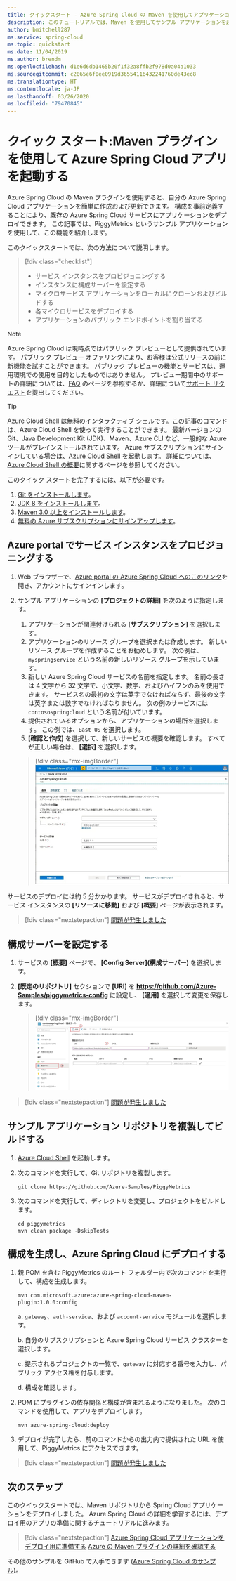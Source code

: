```yaml
---
title: クイックスタート - Azure Spring Cloud の Maven を使用してアプリケーションを起動する
description: このチュートリアルでは、Maven を使用してサンプル アプリケーションを起動します。
author: bmitchell287
ms.service: spring-cloud
ms.topic: quickstart
ms.date: 11/04/2019
ms.author: brendm
ms.openlocfilehash: d1e6d6db1465b20f1f32a8ffb2f978d0a04a1033
ms.sourcegitcommit: c2065e6f0ee0919d36554116432241760de43ec8
ms.translationtype: HT
ms.contentlocale: ja-JP
ms.lasthandoff: 03/26/2020
ms.locfileid: "79470845"
---
```

# <a name="quickstart-launch-an-azure-spring-cloud-app-using-the-maven-plug-in"></a>クイック スタート:Maven プラグインを使用して Azure Spring Cloud アプリを起動する

Azure Spring Cloud の Maven プラグインを使用すると、自分の Azure Spring Cloud アプリケーションを簡単に作成および更新できます。 構成を事前定義することにより、既存の Azure Spring Cloud サービスにアプリケーションをデプロイできます。 この記事では、PiggyMetrics というサンプル アプリケーションを使用して、この機能を紹介します。

このクイックスタートでは、次の方法について説明します。

> [!div class="checklist"]
> * サービス インスタンスをプロビジョニングする
> * インスタンスに構成サーバーを設定する
> * マイクロサービス アプリケーションをローカルにクローンおよびビルドする
> * 各マイクロサービスをデプロイする
> * アプリケーションのパブリック エンドポイントを割り当てる

>[!Note]
> Azure Spring Cloud は現時点ではパブリック プレビューとして提供されています。 パブリック プレビュー オファリングにより、お客様は公式リリースの前に新機能を試すことができます。  パブリック プレビューの機能とサービスは、運用環境での使用を目的としたものではありません。  プレビュー期間中のサポートの詳細については、[FAQ](https://azure.microsoft.com/support/faq/) のページを参照するか、詳細について[サポート リクエスト](https://docs.microsoft.com/azure/azure-portal/supportability/how-to-create-azure-support-request)を提出してください。


>[!TIP]
> Azure Cloud Shell は無料のインタラクティブ シェルです。この記事のコマンドは、Azure Cloud Shell を使って実行することができます。 最新バージョンの Git、Java Development Kit (JDK)、Maven、Azure CLI など、一般的な Azure ツールがプレインストールされています。 Azure サブスクリプションにサインインしている場合は、[Azure Cloud Shell](https://shell.azure.com) を起動します。 詳細については、[Azure Cloud Shell の概要](../cloud-shell/overview.md)に関するページを参照してください。

このクイック スタートを完了するには、以下が必要です。

1. [Git をインストールします](https://git-scm.com/)。
2. [JDK 8 をインストールします](https://docs.microsoft.com/java/azure/jdk/?view=azure-java-stable)。
3. [Maven 3.0 以上をインストールします](https://maven.apache.org/download.cgi)。
4. [無料の Azure サブスクリプションにサインアップします](https://azure.microsoft.com/free/)。

## <a name="provision-a-service-instance-on-the-azure-portal"></a>Azure portal でサービス インスタンスをプロビジョニングする

1. Web ブラウザーで、[Azure portal の Azure Spring Cloud へのこのリンク](https://ms.portal.azure.com/#create/Microsoft.AppPlatform)を開き、アカウントにサインインします。

1. サンプル アプリケーションの **[プロジェクトの詳細]** を次のように指定します。

    1. アプリケーションが関連付けられる **[サブスクリプション]** を選択します。
    1. アプリケーションのリソース グループを選択または作成します。 新しいリソース グループを作成することをお勧めします。  次の例は、`myspringservice` という名前の新しいリソース グループを示しています。
    1. 新しい Azure Spring Cloud サービスの名前を指定します。  名前の長さは 4 文字から 32 文字で、小文字、数字、およびハイフンのみを使用できます。 サービス名の最初の文字は英字でなければならず、最後の文字は英字または数字でなければなりません。  次の例のサービスには `contosospringcloud` という名前が付いています。
    1. 提供されているオプションから、アプリケーションの場所を選択します。  この例では、`East US` を選択します。
    1. **[確認と作成]** を選択して、新しいサービスの概要を確認します。  すべてが正しい場合は、 **[選択]** を選択します。

    > [!div class="mx-imgBorder"]
    > ![[確認と作成] を選択する](media/maven-qs-review-create.jpg)

サービスのデプロイには約 5 分かかります。 サービスがデプロイされると、サービス インスタンスの **[リソースに移動]** および **[概要]** ページが表示されます。

> [!div class="nextstepaction"]
> [問題が発生しました](https://www.research.net/r/javae2e?tutorial=asc-maven-quickstart&step=provision)

## <a name="set-up-your-configuration-server"></a>構成サーバーを設定する

1. サービスの **[概要]** ページで、 **[Config Server]\(構成サーバー\)** を選択します。
1. **[既定のリポジトリ]** セクションで **[URI]** を **https://github.com/Azure-Samples/piggymetrics-config** に設定し、 **[適用]** を選択して変更を保存します。

    > [!div class="mx-imgBorder"]
    > ![構成設定を定義して適用する](media/maven-qs-apply-config.jpg)

> [!div class="nextstepaction"]
> [問題が発生しました](https://www.research.net/r/javae2e?tutorial=asc-maven-quickstart&step=config-server)

## <a name="clone-and-build-the-sample-application-repository"></a>サンプル アプリケーション リポジトリを複製してビルドする

1. [Azure Cloud Shell](https://shell.azure.com) を起動します。

1. 次のコマンドを実行して、Git リポジトリを複製します。

    ```console
    git clone https://github.com/Azure-Samples/PiggyMetrics
    ```
  
1. 次のコマンドを実行して、ディレクトリを変更し、プロジェクトをビルドします。

    ```console
    cd piggymetrics
    mvn clean package -DskipTests
    ```

## <a name="generate-configurations-and-deploy-to-the-azure-spring-cloud"></a>構成を生成し、Azure Spring Cloud にデプロイする

1. 親 POM を含む PiggyMetrics のルート フォルダー内で次のコマンドを実行して、構成を生成します。

    ```console
    mvn com.microsoft.azure:azure-spring-cloud-maven-plugin:1.0.0:config
    ```

    a. `gateway`、`auth-service`、および `account-service` モジュールを選択します。

    b. 自分のサブスクリプションと Azure Spring Cloud サービス クラスターを選択します。

    c. 提示されるプロジェクトの一覧で、`gateway` に対応する番号を入力し、パブリック アクセス権を付与します。
    
    d. 構成を確認します。

1. POM にプラグインの依存関係と構成が含まれるようになりました。 次のコマンドを使用して、アプリをデプロイします。

   ```console
   mvn azure-spring-cloud:deploy
   ```

1. デプロイが完了したら、前のコマンドからの出力内で提供された URL を使用して、PiggyMetrics にアクセスできます。

> [!div class="nextstepaction"]
> [問題が発生しました](https://www.research.net/r/javae2e?tutorial=asc-maven-quickstart&step=deploy)

## <a name="next-steps"></a>次のステップ

このクイックスタートでは、Maven リポジトリから Spring Cloud アプリケーションをデプロイしました。 Azure Spring Cloud の詳細を学習するには、デプロイ用のアプリの準備に関するチュートリアルに進みます。

> [!div class="nextstepaction"]
> [Azure Spring Cloud アプリケーションをデプロイ用に準備する](spring-cloud-tutorial-prepare-app-deployment.md)
> [Azure の Maven プラグインの詳細を確認する](https://github.com/microsoft/azure-maven-plugin)

その他のサンプルを GitHub で入手できます ([Azure Spring Cloud のサンプル](https://github.com/Azure-Samples/Azure-Spring-Cloud-Samples/tree/master/service-binding-cosmosdb-sql))。

